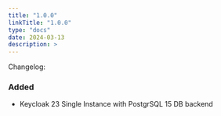 ```yaml
---
title: "1.0.0"
linkTitle: "1.0.0"
type: "docs"
date: 2024-03-13
description: >
---
```


Changelog:

### Added

- Keycloak 23 Single Instance with PostgrSQL 15 DB backend
